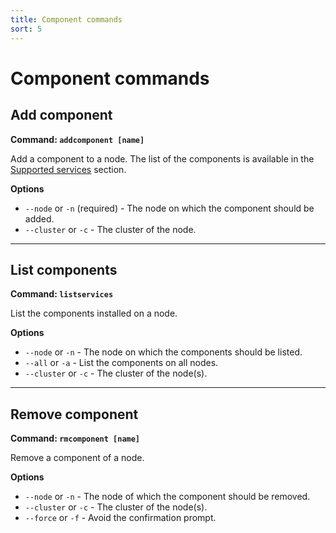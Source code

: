 ```yaml
---
title: Component commands
sort: 5
---
```


# Component commands

## Add component

**Command: `addcomponent [name]`**

Add a component to a node.
The list of the components is available in the [Supported services](../../about/supported) section.

**Options**

- `--node` or `-n` (required) - The node on which the component should be added.
- `--cluster` or `-c` - The cluster of the node.

---
## List components

**Command: `listservices`**

List the components installed on a node.

**Options**

- `--node` or `-n` - The node on which the components should be listed.
- `--all` or `-a` - List the components on all nodes.
- `--cluster` or `-c` - The cluster of the node(s).

---
## Remove component

**Command: `rmcomponent [name]`**

Remove a component of a node.

**Options**

- `--node` or `-n` - The node of which the component should be removed.
- `--cluster` or `-c` - The cluster of the node(s).
- `--force` or `-f` - Avoid the confirmation prompt.

